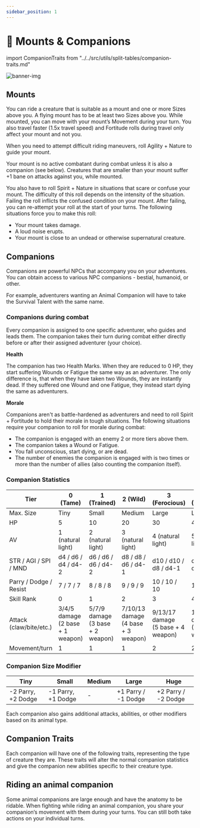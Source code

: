 ```yaml
---
sidebar_position: 1
---
```


# 🐎 Mounts & Companions

import CompanionTraits from "../../src/utils/split-tables/companion-traits.md"

![banner-img](/img/banner/mounts-companions-banner.png)

## Mounts

You can ride a creature that is suitable as a mount and one or more Sizes above you. A flying mount has to be at least two Sizes above you. While mounted, you can move with your mount’s Movement during your turn. You also travel faster (1.5x travel speed) and Fortitude rolls during travel only affect your mount and not you.

When you need to attempt difficult riding maneuvers, roll Agility + Nature to guide your mount.

Your mount is no active combatant during combat unless it is also a companion (see below). Creatures that are smaller than your mount suffer +1 bane on attacks against you, while mounted.

You also have to roll Spirit + Nature in situations that scare or confuse your mount. The difficulty of this roll depends on the intensity of the situation. Failing the roll inflicts the confused condition on your mount. After failing, you can re-attempt your roll at the start of your turns. The following situations force you to make this roll:

- Your mount takes damage.
- A loud noise erupts.
- Your mount is close to an undead or otherwise supernatural creature.

## Companions

Companions are powerful NPCs that accompany you on your adventures. You can obtain access to various NPC companions - bestial, humanoid, or other.

For example, adventurers wanting an Animal Companion will have to take the Survival Talent with the same name. 

### Companions during combat

Every companion is assigned to one specific adventurer, who guides and leads them. The companion takes their turn during combat either directly before or after their assigned adventurer (your choice).

**Health**

The companion has two Health Marks. When they are reduced to 0 HP, they start suffering Wounds or Fatigue the same way as an adventurer. The only difference is, that when they have taken two Wounds, they are instantly dead. If they suffered one Wound and one Fatigue, they instead start dying the same as adventurers.

**Morale**

Companions aren't as battle-hardened as adventurers and need to roll Spirit + Fortitude to hold their morale in tough situations. The following situations require your companion to roll for morale during combat:

- The companion is engaged with an enemy 2 or more tiers above them.
- The companion takes a Wound or Fatigue.
- You fall unconscious, start dying, or are dead.
- The number of enemies the companion is engaged with is two times or more than the number of allies (also counting the companion itself).

### Companion Statistics

| Tier | 0 (Tame) | 1 (Trained) | 2 (Wild) | 3 (Ferocious) | 4 (Monstrous) | 5 (Primeval) |
| --- | --- | --- | --- | --- | --- | --- |
| Max. Size | Tiny | Small | Medium | Large | Large | Huge |
| HP | 5 | 10 | 20 | 30 | 40 | 50 |
| AV | 1 (natural light) | 2 (natural light) | 3 (natural light) | 4 (natural light) | 5 (natural light) | 6 (natural light) |
| STR / AGI / SPI / MND | d4 / d6 / d4 / d4-2 | d6 / d6 / d6 / d4-2 | d8 / d8 / d6 / d4-1 | d10 / d10 / d8 / d4-1 | d12 / d10 / d8 / d4 | d12+1 / d12 / d8 / d6 |
| Parry / Dodge / Resist | 7 / 7 / 7 | 8 / 8 / 8 | 9 / 9 / 9 | 10 / 10 / 10 | 11 / 11 / 11 | 12 / 12 / 12 |
| Skill Rank | 0 | 1 | 2 | 3 | 4 | 5 |
| Attack (claw/bite/etc.) | 3/4/5 damage<br/>(2 base + 1 weapon) | 5/7/9 damage<br/>(3 base + 2 weapon) | 7/10/13 damage<br/>(4 base + 3 weapon) | 9/13/17 damage<br/>(5 base + 4 weapon) | 11/16/21 damage<br/>(6 base + 5 weapon) | 13/19/25 damage<br/>(7 base + 6 weapon) |
| Movement/turn | 1 | 1 | 1 | 2 | 2 | 3 |

### Companion Size Modifier

| Tiny | Small | Medium | Large | Huge |
| --- | --- | --- | --- | --- |
| -2 Parry, +2 Dodge | -1 Parry, +1 Dodge | - | +1 Parry / -1 Dodge | +2 Parry / -2 Dodge |

Each companion also gains additional attacks, abilities, or other modifiers based on its animal type.

## Companion Traits

Each companion will have one of the following traits, representing the type of creature they are. These traits will alter the normal companion statistics and give the companion new abilities specific to their creature type.

<CompanionTraits />

## Riding an animal companion

Some animal companions are large enough and have the anatomy to be ridable. When fighting while riding an animal companion, you share your companion‘s movement with them during your turns. You can still both take actions on your individual turns.
